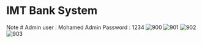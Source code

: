 # IMT Bank System

Note # Admin user : Mohamed
Admin Password : 1234
![900](https://user-images.githubusercontent.com/117542420/205450125-d592e0cf-adf9-4234-a894-4ebd0fbfc381.PNG)
![901](https://user-images.githubusercontent.com/117542420/205450129-fe1598b0-1e50-4038-bcdc-4dba571b7bec.PNG)
![902](https://user-images.githubusercontent.com/117542420/205450136-fd72f023-f79a-4453-b3d3-43208f497a91.PNG)
![903](https://user-images.githubusercontent.com/117542420/205450143-9402c0c9-7fda-462c-8406-6d7e5bc4039f.PNG)

